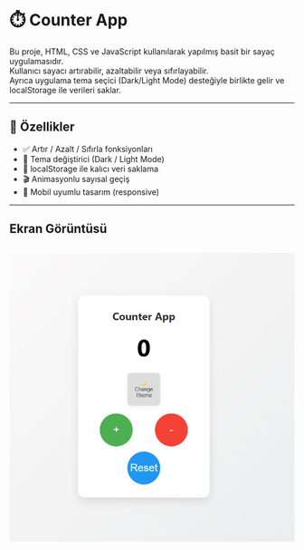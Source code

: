 # ⏱️ Counter App

Bu proje, HTML, CSS ve JavaScript kullanılarak yapılmış basit bir sayaç uygulamasıdır.  
Kullanıcı sayacı artırabilir, azaltabilir veya sıfırlayabilir.  
Ayrıca uygulama tema seçici (Dark/Light Mode) desteğiyle birlikte gelir ve localStorage ile verileri saklar.

---

## 🚀 Özellikler

- ✅ Artır / Azalt / Sıfırla fonksiyonları
- 🎨 Tema değiştirici (Dark / Light Mode)
- 💾 localStorage ile kalıcı veri saklama
- 🎬 Animasyonlu sayısal geçiş
- 📱 Mobil uyumlu tasarım (responsive)

---

## Ekran Görüntüsü
![Ekran Görüntüsü](counter-app.png)
---
